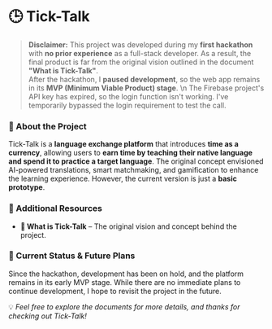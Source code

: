 # 🕒 Tick-Talk  

> **Disclaimer:** This project was developed during my **first hackathon** with **no prior experience** as a full-stack developer. As a result, the final product is far from the original vision outlined in the document **"What is Tick-Talk"**.  
> After the hackathon, I **paused development**, so the web app remains in its **MVP (Minimum Viable Product) stage**.  \n
> The Firebase project's API key has expired, so the login function isn't working. I've temporarily bypassed the login requirement to test the call.

### 📌 About the Project  
Tick-Talk is a **language exchange platform** that introduces **time as a currency**, allowing users to **earn time by teaching their native language and spend it to practice a target language**. The original concept envisioned AI-powered translations, smart matchmaking, and gamification to enhance the learning experience. However, the current version is just a **basic prototype**.

### 📂 Additional Resources  
- **📄 What is Tick-Talk** – The original vision and concept behind the project.  

### 🚀 Current Status & Future Plans  
Since the hackathon, development has been on hold, and the platform remains in its early MVP stage. While there are no immediate plans to continue development, I hope to revisit the project in the future.  

💡 *Feel free to explore the documents for more details, and thanks for checking out Tick-Talk!*
